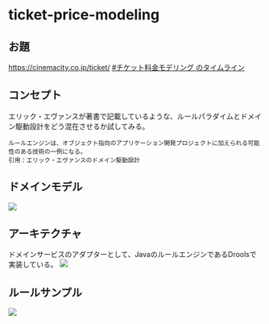 # ticket-price-modeling

## お題
https://cinemacity.co.jp/ticket/
[#チケット料金モデリング のタイムライン](https://twitter.com/search?q=%23%E3%83%81%E3%82%B1%E3%83%83%E3%83%88%E6%96%99%E9%87%91%E3%83%A2%E3%83%87%E3%83%AA%E3%83%B3%E3%82%B0&src=typed_query&f=live)

## コンセプト
エリック・エヴァンスが著書で記載しているような、ルールパラダイムとドメイン駆動設計をどう混在させるか試してみる。
```
ルールエンジンは、オブジェクト指向のアプリケーション開発プロジェクトに加えられる可能性のある技術の一例になる。
引用：エリック・エヴァンスのドメイン駆動設計
```

## ドメインモデル
<img src="attach:./doc/挿入図/スライド1.PNG">

## アーキテクチャ
ドメインサービスのアダプターとして、JavaのルールエンジンであるDroolsで実装している。
<img src="attach:./doc/挿入図/スライド2.PNG">

## ルールサンプル
<img src="attach:./doc/挿入図/スライド3.PNG">